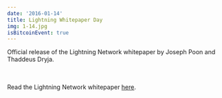 ```yaml
---
date: '2016-01-14'
title: Lightning Whitepaper Day
img: 1-14.jpg
isBitcoinEvent: true
---
```


Official release of the Lightning Network whitepaper by Joseph Poon and Thaddeus Dryja.

<br/><br/>
Read the Lightning Network whitepaper <a href="https://lightning.network/lightning-network-paper.pdf" target="_blank">here</a>.
